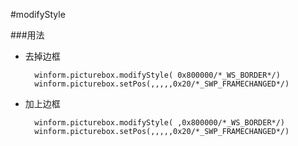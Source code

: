 #modifyStyle

###用法


* 去掉边框

		winform.picturebox.modifyStyle( 0x800000/*_WS_BORDER*/)
		winform.picturebox.setPos(,,,,,0x20/*_SWP_FRAMECHANGED*/)

* 加上边框

		winform.picturebox.modifyStyle( ,0x800000/*_WS_BORDER*/)
		winform.picturebox.setPos(,,,,,0x20/*_SWP_FRAMECHANGED*/)